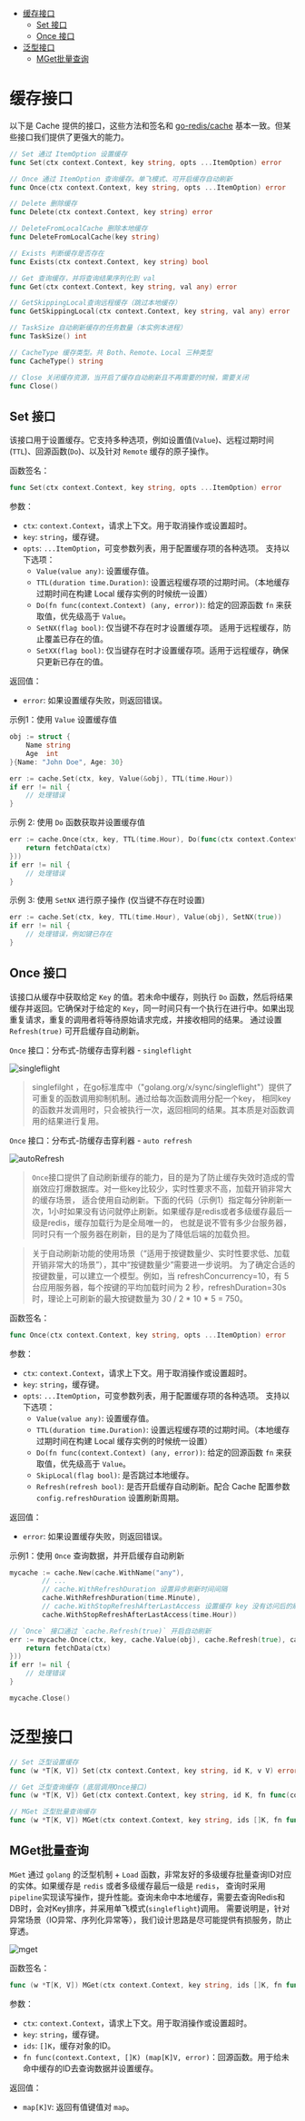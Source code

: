 <!-- TOC -->
* [缓存接口](#缓存接口)
  * [Set 接口](#set-接口)
  * [Once 接口](#once-接口)
* [泛型接口](#泛型接口)
  * [MGet批量查询](#mget批量查询)
<!-- TOC -->


# 缓存接口

以下是 Cache 提供的接口，这些方法和签名和 [go-redis/cache](https://github.com/go-redis/cache) 基本一致。但某些接口我们提供了更强大的能力。

```go
// Set 通过 ItemOption 设置缓存
func Set(ctx context.Context, key string, opts ...ItemOption) error

// Once 通过 ItemOption 查询缓存。单飞模式、可开启缓存自动刷新
func Once(ctx context.Context, key string, opts ...ItemOption) error

// Delete 删除缓存
func Delete(ctx context.Context, key string) error

// DeleteFromLocalCache 删除本地缓存
func DeleteFromLocalCache(key string)

// Exists 判断缓存是否存在
func Exists(ctx context.Context, key string) bool

// Get 查询缓存，并将查询结果序列化到 val 
func Get(ctx context.Context, key string, val any) error

// GetSkippingLocal查询远程缓存（跳过本地缓存）
func GetSkippingLocal(ctx context.Context, key string, val any) error

// TaskSize 自动刷新缓存的任务数量（本实例本进程）
func TaskSize() int

// CacheType 缓存类型。共 Both、Remote、Local 三种类型
func CacheType() string

// Close 关闭缓存资源，当开启了缓存自动刷新且不再需要的时候，需要关闭
func Close()
```

## Set 接口

该接口用于设置缓存。它支持多种选项，例如设置值(`Value`)、远程过期时间(`TTL`)、回源函数(`Do`)、以及针对 `Remote` 缓存的原子操作。

函数签名：
```go
func Set(ctx context.Context, key string, opts ...ItemOption) error
```

参数：
- `ctx`: `context.Context`，请求上下文。用于取消操作或设置超时。
- `key`: `string`，缓存键。
- `opts`: `...ItemOption`，可变参数列表，用于配置缓存项的各种选项。 支持以下选项：
    - `Value(value any)`: 设置缓存值。
    - `TTL(duration time.Duration)`: 设置远程缓存项的过期时间。（本地缓存过期时间在构建 Local 缓存实例的时候统一设置）
    - `Do(fn func(context.Context) (any, error))`: 给定的回源函数 `fn` 来获取值，优先级高于 `Value`。
    - `SetNX(flag bool)`: 仅当键不存在时才设置缓存项。 适用于远程缓存，防止覆盖已存在的值。
    - `SetXX(flag bool)`: 仅当键存在时才设置缓存项。适用于远程缓存，确保只更新已存在的值。

返回值：
- `error`: 如果设置缓存失败，则返回错误。

示例1：使用 `Value` 设置缓存值
```go
obj := struct {
	Name string
	Age  int
}{Name: "John Doe", Age: 30}

err := cache.Set(ctx, key, Value(&obj), TTL(time.Hour))
if err != nil {
	// 处理错误
}
```

示例 2: 使用 `Do` 函数获取并设置缓存值
```go
err := cache.Once(ctx, key, TTL(time.Hour), Do(func(ctx context.Context) (any, error) {
	return fetchData(ctx)
}))
if err != nil {
	// 处理错误
}
```

示例 3: 使用 `SetNX` 进行原子操作 (仅当键不存在时设置)

```go
err := cache.Set(ctx, key, TTL(time.Hour), Value(obj), SetNX(true))
if err != nil {
    // 处理错误，例如键已存在
}
```

## Once 接口

该接口从缓存中获取给定 `Key` 的值。若未命中缓存，则执行 `Do` 函数，然后将结果缓存并返回。它确保对于给定的 `Key`，同一时间只有一个执行在进行中。如果出现重复请求，重复的调用者将等待原始请求完成，并接收相同的结果。
通过设置 `Refresh(true)` 可开启缓存自动刷新。

`Once` 接口：分布式-防缓存击穿利器 - `singleflight`

![singleflight](/docs/images/singleflight.png)

> singlefilght ，在go标准库中（"golang.org/x/sync/singleflight"）提供了可重复的函数调用抑制机制。通过给每次函数调用分配一个key，
> 相同key的函数并发调用时，只会被执行一次，返回相同的结果。其本质是对函数调用的结果进行复用。


`Once` 接口：分布式-防缓存击穿利器 - `auto refresh`

![autoRefresh](/docs/images/autorefresh.png)

> `Once`接口提供了自动刷新缓存的能力，目的是为了防止缓存失效时造成的雪崩效应打爆数据库。对一些key比较少，实时性要求不高，加载开销非常大的缓存场景，
> 适合使用自动刷新。下面的代码（示例1）指定每分钟刷新一次，1小时如果没有访问就停止刷新。如果缓存是redis或者多级缓存最后一级是redis，缓存加载行为是全局唯一的，
> 也就是说不管有多少台服务器，同时只有一个服务器在刷新，目的是为了降低后端的加载负担。

> 关于自动刷新功能的使用场景（“适用于按键数量少、实时性要求低、加载开销非常大的场景”），其中“按键数量少”需要进一步说明。
> 为了确定合适的按键数量，可以建立一个模型。例如，当 refreshConcurrency=10，有 5 台应用服务器，每个按键的平均加载时间为 2 秒，refreshDuration=30s 时，理论上可刷新的最大按键数量为 30 / 2 * 10 * 5 = 750。



函数签名：
```go
func Once(ctx context.Context, key string, opts ...ItemOption) error
```

参数：
- `ctx`: `context.Context`，请求上下文。用于取消操作或设置超时。
- `key`: `string`，缓存键。
- `opts`: `...ItemOption`，可变参数列表，用于配置缓存项的各种选项。 支持以下选项：
    - `Value(value any)`: 设置缓存值。
    - `TTL(duration time.Duration)`: 设置远程缓存项的过期时间。（本地缓存过期时间在构建 Local 缓存实例的时候统一设置）
    - `Do(fn func(context.Context) (any, error))`: 给定的回源函数 `fn` 来获取值，优先级高于 `Value`。
    - `SkipLocal(flag bool)`: 是否跳过本地缓存。
    - `Refresh(refresh bool)`: 是否开启缓存自动刷新。配合 Cache 配置参数 `config.refreshDuration` 设置刷新周期。

返回值：
- `error`: 如果设置缓存失败，则返回错误。

示例1：使用 `Once` 查询数据，并开启缓存自动刷新

```go
mycache := cache.New(cache.WithName("any"),
		// ...
		// cache.WithRefreshDuration 设置异步刷新时间间隔
		cache.WithRefreshDuration(time.Minute),
		// cache.WithStopRefreshAfterLastAccess 设置缓存 key 没有访问后的刷新任务取消时间
        cache.WithStopRefreshAfterLastAccess(time.Hour))

// `Once` 接口通过 `cache.Refresh(true)` 开启自动刷新
err := mycache.Once(ctx, key, cache.Value(obj), cache.Refresh(true), cache.Do(func(ctx context.Context) (any, error) {
    return fetchData(ctx)
}))
if err != nil {
    // 处理错误
}

mycache.Close()
```

# 泛型接口

```go
// Set 泛型设置缓存
func (w *T[K, V]) Set(ctx context.Context, key string, id K, v V) error

// Get 泛型查询缓存 (底层调用Once接口)
func (w *T[K, V]) Get(ctx context.Context, key string, id K, fn func(context.Context, K) (V, error)) (V, error)

// MGet 泛型批量查询缓存
func (w *T[K, V]) MGet(ctx context.Context, key string, ids []K, fn func(context.Context, []K) (map[K]V, error)) (result map[K]V)
```

## MGet批量查询

`MGet` 通过 `golang` 的泛型机制 + `Load` 函数，非常友好的多级缓存批量查询ID对应的实体。如果缓存是 `redis` 或者多级缓存最后一级是 `redis`，
查询时采用 `pipeline`实现读写操作，提升性能。查询未命中本地缓存，需要去查询Redis和DB时，会对Key排序，并采用单飞模式(`singleflight`)调用。
需要说明是，针对异常场景（IO异常、序列化异常等），我们设计思路是尽可能提供有损服务，防止穿透。

![mget](/docs/images/mget.png)

函数签名：
```go
func (w *T[K, V]) MGet(ctx context.Context, key string, ids []K, fn func(context.Context, []K) (map[K]V, error)) (result map[K]V)
```

参数：
- `ctx`: `context.Context`，请求上下文。用于取消操作或设置超时。
- `key`: `string`，缓存键。
- `ids`: `[]K`，缓存对象的ID。
- `fn func(context.Context, []K) (map[K]V, error)`：回源函数。用于给未命中缓存的ID去查询数据并设置缓存。

返回值：
- `map[K]V`: 返回有值键值对 `map`。
